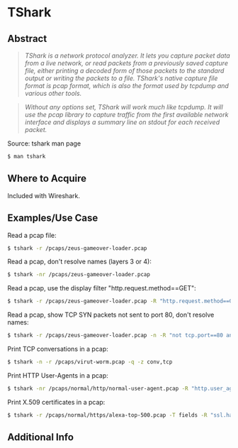 TShark
========


Abstract
--------

> *TShark is a network protocol analyzer. It lets you capture packet data from a live network, or read packets from a previously saved capture file, either printing a decoded form of those packets to the standard output or writing the packets to a file. TShark's native capture file format is pcap format, which is also the format used by tcpdump and various other tools.*

> *Without any options set, TShark will work much like tcpdump. It will use the pcap library to capture traffic from the first available network interface and displays a summary line on stdout for each received packet.*

Source: tshark man page
```bash
$ man tshark
```

Where to Acquire
---------

Included with Wireshark.

Examples/Use Case
---------

Read a pcap file:
```bash
$ tshark -r /pcaps/zeus-gameover-loader.pcap
```
Read a pcap, don't resolve names (layers 3 or 4):
```bash
$ tshark -nr /pcaps/zeus-gameover-loader.pcap
```
Read a pcap, use the display filter "http.request.method==GET":
```bash
$ tshark -r /pcaps/zeus-gameover-loader.pcap -R "http.request.method==GET"
```
Read a pcap, show TCP SYN packets not sent to port 80, don't resolve names:
```bash
$ tshark -r /pcaps/zeus-gameover-loader.pcap -n -R "not tcp.port==80 and tcp.flags == 0x0002"
```
Print TCP conversations in a pcap:
```bash
$ tshark -n -r /pcaps/virut-worm.pcap -q -z conv,tcp
```
Print HTTP User-Agents in a pcap:
```bash
$ tshark -nr /pcaps/normal/http/normal-user-agent.pcap -R "http.user_agent" -Tfields -e http.user_agent
```
Print X.509 certificates in a pcap:
```bash
$ tshark -r /pcaps/normal/https/alexa-top-500.pcap -T fields -R "ssl.handshake.certificate" -e x509sat.printableString
```

Additional Info
--------------
